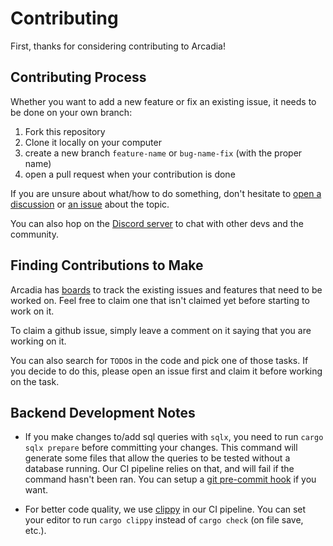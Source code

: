 # Contributing

First, thanks for considering contributing to Arcadia!

## Contributing Process

Whether you want to add a new feature or fix an existing issue, it needs to be done on your own branch:

1. Fork this repository
2. Clone it locally on your computer
3. create a new branch `feature-name` or `bug-name-fix` (with the proper name)
4. open a pull request when your contribution is done

If you are unsure about what/how to do something, don't hesitate to [open a discussion](https://github.com/Arcadia-Solutions/arcadia/discussions) or [an issue](https://github.com/Arcadia-Solutions/arcadia/issues) about the topic.

You can also hop on the [Discord server](https://discord.gg/amYWVk7pS3) to chat with other devs and the community.

## Finding Contributions to Make

Arcadia has [boards](https://github.com/Arcadia-Solutions/arcadia/projects) to track the existing issues and features that need to be worked on. Feel free to claim one that isn't claimed yet before starting to work on it.

To claim a github issue, simply leave a comment on it saying that you are working on it.

You can also search for `TODO`s in the code and pick one of those tasks. If you decide to do this, please open an issue first and claim it before working on the task.

## Backend Development Notes

- If you make changes to/add sql queries with `sqlx`, you need to run `cargo sqlx prepare` before committing your changes. This command will generate some files that allow the queries to be tested without a database running. Our CI pipeline relies on that, and will fail if the command hasn't been ran. You can setup a [git pre-commit hook](https://www.slingacademy.com/article/git-pre-commit-hook-a-practical-guide-with-examples/) if you want.

- For better code quality, we use [clippy](https://github.com/rust-lang/rust-clippy) in our CI pipeline. You can set your editor to run `cargo clippy` instead of `cargo check` (on file save, etc.).
